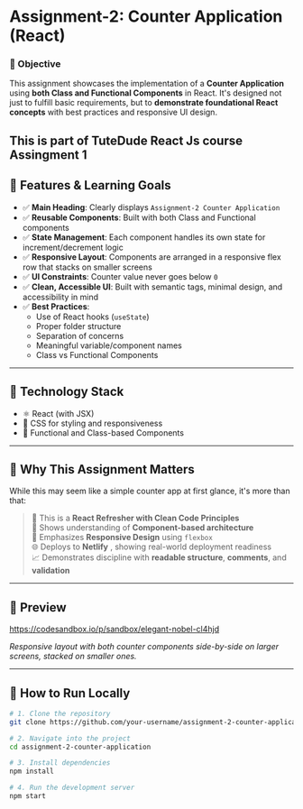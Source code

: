 # Assignment-2: Counter Application (React)

### 🚀 Objective
This assignment showcases the implementation of a **Counter Application** using **both Class and Functional Components** in React. It's designed not just to fulfill basic requirements, but to **demonstrate foundational React concepts** with best practices and responsive UI design.

This is part of TuteDude React Js course Assingment 1
---

## 📌 Features & Learning Goals

- ✅ **Main Heading**: Clearly displays `Assignment-2 Counter Application`
- ✅ **Reusable Components**: Built with both Class and Functional components
- ✅ **State Management**: Each component handles its own state for increment/decrement logic
- ✅ **Responsive Layout**: Components are arranged in a responsive flex row that stacks on smaller screens
- ✅ **UI Constraints**: Counter value never goes below `0`
- ✅ **Clean, Accessible UI**: Built with semantic tags, minimal design, and accessibility in mind
- ✅ **Best Practices**:
  - Use of React hooks (`useState`)
  - Proper folder structure
  - Separation of concerns
  - Meaningful variable/component names
  - Class vs Functional Components

---

## 🧩 Technology Stack

- ⚛️ React (with JSX)
- 🎨 CSS for styling and responsiveness
- 🧱 Functional and Class-based Components

---

## 🎯 Why This Assignment Matters

While this may seem like a simple counter app at first glance, it's more than that:

> 🔄 This is a **React Refresher with Clean Code Principles**  
> 🧰 Shows understanding of **Component-based architecture**  
> 📱 Emphasizes **Responsive Design** using `flexbox`  
> 🌐 Deploys to **Netlify** , showing real-world deployment readiness  
> 📈 Demonstrates discipline with **readable structure**, **comments**, and **validation**  

---

## 📸 Preview

https://codesandbox.io/p/sandbox/elegant-nobel-cl4hjd

_Responsive layout with both counter components side-by-side on larger screens, stacked on smaller ones._

---

## 🧪 How to Run Locally

```bash
# 1. Clone the repository
git clone https://github.com/your-username/assignment-2-counter-application.git

# 2. Navigate into the project
cd assignment-2-counter-application

# 3. Install dependencies
npm install

# 4. Run the development server
npm start
